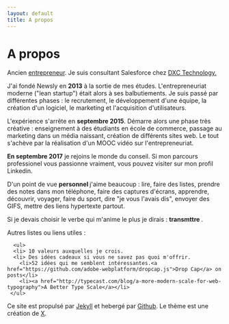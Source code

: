 ```yaml
---
layout: default
title: A propos
---
```


<div class="post">
	<h1 class="pageTitle">A propos</h1>
	<p> Ancien <a href="/startups">entrepreneur</a>. Je suis consultant Salesforce chez <a href="https://www.dxc.technology/"> DXC Technology. </a> </p> 
  
  <p> J'ai fondé Newsly en <b>2013</b> à la sortie de mes études. L'entrepreneuriat moderne ("lean startup") était alors à ses balbutiements. Je suis passé par différentes phases : le recrutement, le développement d'une équipe, la création d'un logiciel, le marketing et l'acquisition d'utilisateurs. </p>

  <p> L'expérience s'arrête en <b>septembre 2015</b>. Démarre alors une phase très créative : enseignement à des étudiants en école de commerce, passage au marketing dans un média naissant, création de différents sites web. Le tout s'achève par la réalisation d'un MOOC vidéo sur l'entrepreneuriat. </p>

  <p> <b>En septembre 2017</b> je rejoins le monde du conseil. Si mon parcours professionel vous passionne vraiment, vous pouvez visiter sur mon profil Linkedin. </p>		
      
  <p> D'un point de vue <b> personnel </b> j'aime beaucoup : lire, faire des listes, prendre des notes dans mon téléphone, faire des captures d'écrans, apprendre, découvrir, voyager, faire du sport, dire "je vous l'avais dis", envoyer des GIFS, mettre des liens hypertexte partout.

  <p> Si je devais choisir le verbe qui m'anime le plus je dirais : <b> transmttre </b>. 

  <p>Autres listes ou liens utiles :</p>

      <ul>
      <li> 10 valeurs auxquelles je crois. 
      <li> Des idées cadeaux si vous ne savez pas quoi m'offrir. 
  		<li>52 idées qui me semblent intéressantes.<a href="https://github.com/adobe-webplatform/dropcap.js">Drop Cap</a> on posts</li>
  		<li><a href="http://typecast.com/blog/a-more-modern-scale-for-web-typography">A Better Type Scale</a></li>
  	 </ul>

<p> Ce site est propulsé par <a href="http://brianmaierjr.com">Jekyll</a> et hebergé par <a href="http://brianmaierjr.com">Github</a>. Le thème est une création de <a href="http://brianmaierjr.com">X</a>. </p>

</div>
